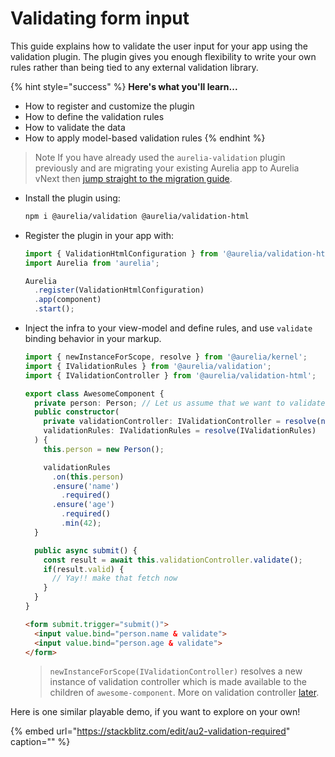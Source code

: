 # Validating form input

This guide explains how to validate the user input for your app using the validation plugin. The plugin gives you enough flexibility to write your own rules rather than being tied to any external validation library.

{% hint style="success" %}
**Here's what you'll learn...**

* How to register and customize the plugin
* How to define the validation rules
* How to validate the data
* How to apply model-based validation rules
{% endhint %}

> Note If you have already used the `aurelia-validation` plugin previously and are migrating your existing Aurelia app to Aurelia vNext then [jump straight to the migration guide](migration-guide.md).

* Install the plugin using:

  ```bash
  npm i @aurelia/validation @aurelia/validation-html
  ```

* Register the plugin in your app with:

  ```typescript
  import { ValidationHtmlConfiguration } from '@aurelia/validation-html';
  import Aurelia from 'aurelia';

  Aurelia
    .register(ValidationHtmlConfiguration)
    .app(component)
    .start();
  ```

* Inject the infra to your view-model and define rules, and use `validate` binding behavior in your markup.

  ```typescript
  import { newInstanceForScope, resolve } from '@aurelia/kernel';
  import { IValidationRules } from '@aurelia/validation';
  import { IValidationController } from '@aurelia/validation-html';

  export class AwesomeComponent {
    private person: Person; // Let us assume that we want to validate instance of Person class
    public constructor(
      private validationController: IValidationController = resolve(newInstanceForScope(IValidationController)),
      validationRules: IValidationRules = resolve(IValidationRules)
    ) {
      this.person = new Person();

      validationRules
        .on(this.person)
        .ensure('name')
          .required()
        .ensure('age')
          .required()
          .min(42);
    }

    public async submit() {
      const result = await this.validationController.validate();
      if(result.valid) {
        // Yay!! make that fetch now
      }
    }
  }
  ```

  ```html
  <form submit.trigger="submit()">
    <input value.bind="person.name & validate">
    <input value.bind="person.age & validate">
  </form>
  ```

  > `newInstanceForScope(IValidationController)` resolves a new instance of validation controller which is made available to the children of `awesome-component`. More on validation controller [later](validation-controller.md).

Here is one similar playable demo, if you want to explore on your own!

{% embed url="https://stackblitz.com/edit/au2-validation-required" caption="" %}


